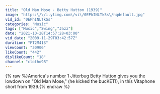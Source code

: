 ```yaml
---
title: "Old Man Mose - Betty Hutton (1939)"
image: "https:\/\/i.ytimg.com\/vi\/0EPhINLTkSs\/hqdefault.jpg"
vid_id: "0EPhINLTkSs"
categories: "Music"
tags: ["Music","Swing","Jazz"]
date: "2021-10-28T14:57:28+03:00"
vid_date: "2009-11-29T03:42:57Z"
duration: "PT2M41S"
viewcount: "30906"
likeCount: "442"
dislikeCount: "18"
channel: "clotho98"
---
```

{% raw %}America's number 1 Jitterbug Betty Hutton gives you the lowdown on &quot;Old Man Mose,&quot; (he kicked the bucKET!), in this Vitaphone short from 1939.{% endraw %}
